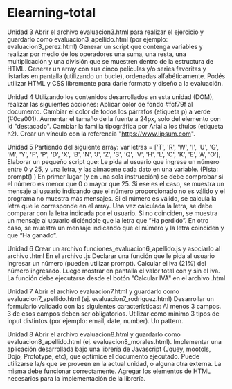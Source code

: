 # Elearning-total

Unidad 3
Abrir el archivo evaluacion3.html para realizar el ejercicio y guardarlo como evaluacion3_apellido.html (por ejemplo: evaluacion3_perez.html)
Generar un script que contenga variables y realizar por medio de los operadores una suma, una resta, una multiplicación y una división que se muestren dentro de la estructura de HTML.
Generar un array con sus cinco películas y/o series favoritas y listarlas en pantalla (utilizando un bucle), ordenadas alfabéticamente.
Podés utilizar HTML y CSS libremente para darle formato y diseño a la evaluación.

Unidad 4
Utilizando los contenidos desarrollados en esta unidad (DOM), realizar las siguientes acciones:
Aplicar color de fondo #fcf79f al documento.
Cambiar el color de todos los párrafos (etiqueta p) a verde (#0ca001).
Aumentar el tamaño de la fuente a 24px, solo del elemento con id "destacado".
Cambiar la familia tipográfica por Arial a los títulos (etiqueta h2).
Crear un vínculo con la referencia "https://www.lipsum.com".

Unidad 5
Partiendo del siguiente array: 
var letras = ['T', 'R', 'W', 'I', 'U', 'G', 'M', 'Y', 'F', 'P', 'D', 'X', 'B', 'N', 'J', 'Z', 'S', 'Q', 'V', 'H', 'L', 'C', 'K', 'E', 'A', 'O'];
Elaborar un pequeño script que: 
Le pida al usuario que ingrese un número entre 0 y 25, y una letra, y las almacene cada dato en una variable. (Pista: prompt() ) 
En primer lugar (y en una sola instrucción) se debe comprobar si el número es menor que 0 o mayor que 25. Si ese es el caso, se muestra un mensaje al usuario indicando que el número proporcionado no es válido y el programa no muestra más mensajes.
Si el número es válido, se calcula la letra que le corresponde en el array.
Una vez calculada la letra, se debe comparar con la letra indicada por el usuario. Si no coinciden, se muestra un mensaje al usuario diciéndole que la letra que “Ha perdido”. En otro caso, se muestra un mensaje indicando que el número y la letra coinciden y que “Ha ganado”.

Unidad 6
Crear un archivo funciones_evaluacion6_apellido.js y asociarlo al archivo .html
En el archivo .js
Declarar una función que le pida al usuario ingresar un número (pueden utilizar prompt).
Calcular el iva (21%) del número ingresado. 
Luego mostrar en pantalla el valor total con y sin el iva.
La función debe ejecutarse desde el botón "Calcular IVA" en el archivo .html

Unidad 7
Abrir el archivo evaluacion7.html y guardarlo como evaluacion7_apellido.html (ej. evaluacion7_rodriguez.html)
Desarrollar un formulario validado con las siguientes características:
Al menos 3 campos.
3 de esos campos deben ser obligatorios.
Utilizar como mínimo 3 tipos de input distintos (por ejemplo: email, date, number).
Un pattern.

Unidad 8
Abrir el archivo evaluacion8.html y guardarlo como evaluacion8_apellido.html (ej. evaluacion8_morales.html).
Implementar una aplicación desarrollada bajo una librería de Javascript (Jquey, mootols, Dojo, Prototype, etc), 
que optimice el documento ejecutado. Puede utilizarse la/s que se proveen en la actual unidad, o alguna otra externa. 
La misma debe funcionar correctamente.
Agregar los elementos de HTML necesarios para la implementación de la librería.